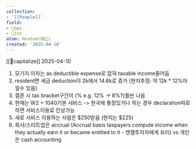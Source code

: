 ```yaml
---
collection:
- '[[People]]'
field:
- 🐙ops
- 🐢inv
atom: 👓atom(BE🔄)
created: '2025-04-10'
---
```


[[💸capitalize]]
2025-04-10
1. 모기지 이자는 as deductible expense로 잡혀 taxable income줄어듬
2. resident면 세금 deduction이 2k에서 14.6k로 증가 (현지추정: 약 12k * 12%아낄수 있음)
3. 결혼 시 tax bracket구간이 (% e.g. 12% -> 8%?)훨씬 나음
4. 현재는 W2 + 1040기본 서비스 -> 한국에 통장있거나 하는 경우 declaration따로 하면 서비스이용료 인상가능
5. 새로 서비스 이용하는 사람은 $250받음 (현지는 $225)
6. 회사/스타트업은 accrual (Accrual basis taxpayers compute income when they actually earn it or became entitled to it - 엔젤투자자에게 유리) vs 개인은 cash accounting